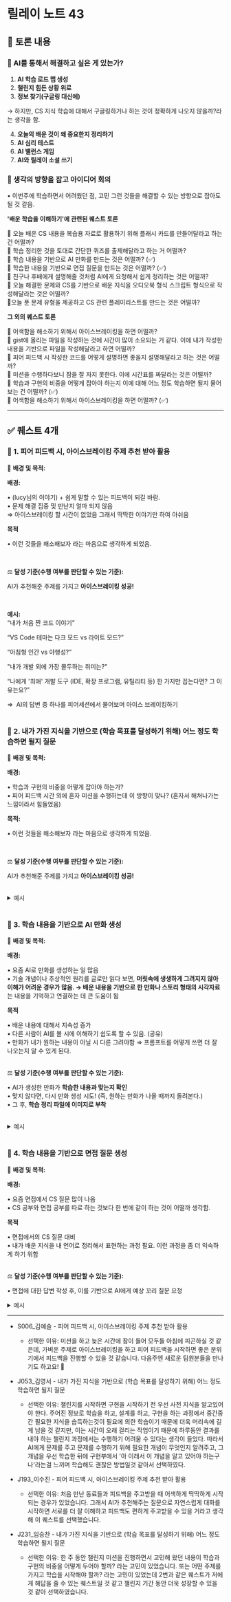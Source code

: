 # 릴레이 노트 43

## 👥 토론 내용

### 🔻 AI를 통해서 해결하고 싶은 게 있는가?

1. **AI 학습 로드 맵 생성**
2. **챌린지 힘든 상황 위로**
3. **정보 찾기(구글링 대신에)**

→ 하지만, CS 지식 학습에 대해서 구글링하거나 하는 것이 정확하게 나오지 않을까?라는 생각을 함.

4. **오늘의 배운 것이 왜 중요한지 정리하기**
5. **AI 심리 테스트**
6. **AI 밸런스 게임**
7. **AI와 릴레이 소설 쓰기**

### 💭 생각의 방향을 잡고 아이디어 회의

• 이번주에 학습하면서 어려웠던 점, 고민 그런 것들을 해결할 수 있는 방향으로 잡아도 될 것 같음.

**'배운 학습을 이해하기'에 관련된 퀘스트 토론**

🔹 오늘 배운 CS 내용을 복습용 자료로 활용하기 위해 플래시 카드를 만들어달라고 하는 건 어떨까?  
🔹 학습 정리한 것을 토대로 간단한 퀴즈를 출제해달라고 하는 거 어떨까?  
🔹 학습 내용을 기반으로 AI 만화를 만드는 것은 어떨까? (✅)  
🔹 학습한 내용을 기반으로 면접 질문을 만드는 것은 어떨까? (✅)  
🔹 친구나 후배에게 설명해줄 것처럼 AI에게 요청해서 쉽게 정리하는 것은 어떨까?  
🔹 오늘 해결한 문제와 CS를 기반으로 배운 지식을 오디오북 형식 스크립트 형식으로 작성해달라는 것은 어떨까?  
🔹오늘 푼 문제 유형을 제공하고 CS 관련 플레이리스트를 만드는 것은 어떨까?

**그 외의 퀘스트 토론**

🔹 어색함을 해소하기 위해서 아이스브레이킹을 하면 어떨까?  
🔹 gist에 올리는 파일을 작성하는 것에 시간이 많이 소요되는 거 같다. 이에 내가 작성한 내용을 기반으로 파일을 작성해달라고 하면 어떨까?  
🔹 피어 피드백 시 작성한 코드를 어떻게 설명하면 좋을지 설명해달라고 하는 것은 어떨까?  
🔹 미션을 수행하다보니 잠을 잘 자지 못한다. 이에 시간표를 짜달라는 것은 어떨까?  
🔹 학습과 구현의 비중을 어떻게 잡아야 하는지 이에 대해 어느 정도 학습하면 될지 물어보는 건 어떨까? (✅)  
🔹 어색함을 해소하기 위해서 아이스브레이킹을 하면 어떨까? (✅)

---

## ✅ 퀘스트 4개

### 🎯 1. 피어 피드백 시, 아이스브레이킹 주제 추천 받아 활용

🧠 **배경 및 목적:**

**배경:**

• (lucy님의 이야기) + 쉽게 말할 수 있는 피드백이 되길 바람.<br>
• 문제 해결 집중 및 만난지 얼마 되지 않음 <br>
⇒ 아이스브레이킹 할 시간이 없었음 그래서 딱딱한 이야기만 하여 아쉬움

**목적**

• 이런 것들을 해소해보자 라는 마음으로 생각하게 되었음.

<br>

⚖️ **달성 기준(수행 여부를 판단할 수 있는 기준):**

AI가 추천해준 주제를 가지고 **아이스브레이킹 성공!**

<br>

**예시:** <br>
“내가 처음 짠 코드 이야기”

“VS Code 테마는 다크 모드 vs 라이트 모드?”

“아침형 인간 vs 야행성?”

"내가 개발 외에 가장 몰두하는 취미는?"

“나에게 '최애' 개발 도구 (IDE, 확장 프로그램, 유틸리티 등) 한 가지만 꼽는다면? 그 이유는요?”

⇒  AI의 답변 중 하나를 피어세션에서 물어보며 아이스 브레이킹하기
<br>
<br>

### 🎯 2. 내가 가진 지식을 기반으로 (학습 목표를 달성하기 위해) 어느 정도 학습하면 될지 질문

🧠 **배경 및 목적:**

**배경:**

• 학습과 구현의 비중을 어떻게 잡아야 하는가? <br>
• 피어 피드백 시간 외에 혼자 미션을 수행하는데 이 방향이 맞나? (혼자서 해쳐나가는 느낌이라서 힘들었음) <br>

**목적:**

• 이런 것들을 해소해보자 라는 마음으로 생각하게 되었음.

<br>

⚖️ **달성 기준(수행 여부를 판단할 수 있는 기준):**

AI가 추천해준 주제를 가지고 **아이스브레이킹 성공!**

<br>

<details>
<summary>예시</summary>

**1. 반드시 익혀야 할 CS 지식 & 학습 깊이**

**가상 메모리 & 프로세스 레이아웃**

- 페이징 vs 세그멘테이션: 가상→물리 주소 변환- Text/Data(GVAR)/Heap/Stack 배치·성장 방향
- 주소 변환 과정을 다이어그램으로 그려 설명할 수 있을 것- 각 영역이 언제·어떻게 커지는지 예시로 말할 수 있을 것

**어셈블리 호출·스택 컨벤션**

- CALL/RET 시 PC·SP 조작- PUSH/POP, LOAD/STORE 명령으로 스택에 값 쌓고 빼기
- 간단한 ASM 예제(5줄) 보고 스택 변화를 손으로 추적해 볼 것- 함수 호출 시 스택 프레임 생성·소멸 과정을 설명할 수 있을 것

**포인터 연산 & 메모리 할당**

- 포인터 산술(증가·감소 → 바이트 이동)- First-fit 동적할당 알고리즘 기초
- p+1이 바이트로 얼마만큼 이동하는지 계산해 볼 것- free list 기반 first-fit 의사코드를 5줄 이내로 작성해 볼 것

**가비지 컬렉션 기초**

- 참조 카운팅 vs 마크-앤-스윕 원리 및 흐름
- 두 방식의 장단점을 표로 요약해 보고- 마크-앤-스윕 의사코드를 10~15줄 수준으로 스케치해 볼 것

**시스템 모니터링 도구 활용**

- ps, pmap, vmstat, free, Node.js process.memoryUsage() 등 실행 중 프로세스 메모리 정보 확인 방법
- 각 명령어가 보여 주는 RSS·VSZ·Swap·cache 등을 해석할 수 있을 것- Node.js API 결과를 직접 출력해 읽어볼 것

- 0–75분: 예시 시나리오 통합 실행 + 로그 캡처- 75–150분: README.md에 실행 예시 코드 블록·출력 결과·흐름 차트 추가

**설계 문서화 & 다이어그램**

- README.md 작성: 클래스·메서드 사양 정리- 손 그림 수준의 데이터 흐름·호출 흐름도
- 주요 API 목록과 파라미터·리턴을 표로 정리할 것- 플로우 차트를 간단히 그려 “CALL → 스택 푸시 → PC 이동” 등을 설명할 것

<br>

**2. 16시간 완성 플랜**

**1.0h**

가상 메모리 & 레이아웃 스캔

- 0–10분: 페이징 vs 세그멘테이션 3문장 요약- 10–25분: Text/Data/Heap/Stack 다이어그램 작성- 25–45분: 페이지 테이블 구조 손그림- 45–60분: 페이지 폴트·교체 알고리즘 개념 스캔

**1.5h**

어셈블리 호출·스택 실습

- 0–15분: CALL/RET 동작 1줄 요약- 15–35분: push ebp/mov ebp,esp 패턴 해석- 35–65분: [ebp-4] 주소 계산 연습- 65–90분: 함수 호출 시 SP·PC 변화 그림

**1.5h**

포인터 연산 & 동적 할당 원리

- 0–20분: p+1 바이트 계산 연습- 20–40분: first-fit 의사코드 5줄 스케치- 40–75분: 조각화 예시 그림 정리- 75–90분: uint8_t heap[256] 간단 할당기 구현

**0.75h**

가비지 컬렉션 기초

- 0–15분: 참조 카운팅 vs 마크-앤-스윕 비교 표 작성- 15–35분: 마크-앤-스윕 의사코드 10~15줄 스케치- 35–45분: 가상 포인터 그래프 예제 마크/스윕 시뮬레이션

**0.75h**

시스템 모니터링 도구 활용

- 0–15분: ps aux → RSS·VSZ 해석- 15–30분: vmstat·free → Swap·cache 용어 정리- 30–45분: Node.js process.memoryUsage() 출력 실습

**1.5h**

설계 문서화 & AI 템플릿 생성

- 0–30분: README.md 틀 작성(목적·목표·API 목록)- 30–60분: 메서드 시그니처 표 정리- 60–90분: AI에 클래스 스켈레톤 요청 후 초기 파일 생성

**2.5h**

핵심 기능 구현 I

- 0–30분: setSize 구현 (유효값 체크·맵 저장)- 30–120분: locate + usage + reset 구현 및 즉시 검증- 120–150분: 로그로 결과 확인

**2.5h**

핵심 기능 구현 II

- 0–60분: alloc 구현 (크기 계산·8바이트 패딩·스택 푸시)- 60–150분: free + next(CALL/RETURN) 구현 및 검증- 150–180분: callstack 구현

**1.5h**

부가기능 & 안정화

- 0–40분: heapdump 구현 (타입·주소·길이·참조 정보 문자열화)- 40–80분: garbageCollect 구현 (미참조 블록 해제)- 80–90분: reset 예외 보강 및 초기화

**2.5h**

종합 테스트 & 문서 보강

- 0–75분: 예시 시나리오 통합 실행 + 로그 캡처- 75–150분: README.md에 실행 예시 코드 블록·출력 결과·흐름 차트 추가
</details>

<br>

### 🎯 3. 학습 내용을 기반으로 AI 만화 생성

🧠 **배경 및 목적:**

**배경:**

• 요즘 AI로 만화를 생성하는 일 많음 <br>
• 기술 개념이나 추상적인 원리를 글로만 읽다 보면,
**머릿속에 생생하게 그려지지 않아 이해가 어려운 경우가 많음. → 배운 내용을 기반으로 한 만화나 스토리 형태의 시각자료**는 내용을 기억하고 연결하는 데 큰 도움이 됨
<br>

**목적**

• 배운 내용에 대해서 지속성 증가 <br>
• 다른 사람이 AI를 볼 시에 이해하기 쉽도록 할 수 있음. (공유) <br>
• 만화가 내가 원하는 내용이 아닐 시 다른 그려야함 ⇒ 프롬프트를 어떻게 쓰면 더 잘 나오는지 알 수 있게 된다. <br>
<br>

⚖️ **달성 기준(수행 여부를 판단할 수 있는 기준):**

• AI가 생성한 만화가 **학습한 내용과 맞는지 확인** <br>
• 맞지 않다면, 다시 만화 생성 시도! (즉, 원하는 만화가 나올 때까지 돌려본다.) <br>
• 그 후, **학습 정리 파일에 이미지로 부착** <br>
<br>

<details>
<summary>예시</summary>

<img src="https://github.com/boostcampwm2025/relay-note43/blob/main/image.png?raw=true" width="500">

<img src="https://github.com/boostcampwm2025/relay-note43/blob/main/page.png?raw=true" width="500">

• 가상 메모리의 페이징 기법에 관해서 만든 만화들 이다.

</details>

<br>

### 🎯 4. 학습 내용을 기반으로 면접 질문 생성

🧠 **배경 및 목적:**

**배경:**

• 요즘 면접에서 CS 질문 많이 나옴 <br>
• CS 공부와 면접 공부를 따로 하는 것보다 한 번에 같이 하는 것이 어떨까 생각함.
<br>

**목적**

• 면접에서의 CS 질문 대비 <br>
• 내가 배운 지식을 내 언어로 정리해서 표현하는 과정 필요. 이런 과정을 좀 더 익숙하게 하기 위함 <br>
<br>

⚖️ **달성 기준(수행 여부를 판단할 수 있는 기준):**

• 면접에 대한 답변 작성 후, 이를 기반으로 AI에게 예상 꼬리 질문 요청 <br>

<details>
<summary>예시</summary>

✅ **1. 질문**

**iOS에서 메모리 사용 현황을 분석하고 누수를 확인하기 위한 주요 도구는 무엇인가요?**

**답변**: iOS에서는 메모리 분석을 위해 Instruments의 다양한 도구를 사용합니다.

- **Allocations**는 힙에 할당된 객체의 크기, 생명주기, 타입 등을 추적할 수 있고,
- **Leaks**는 자동으로 누수된 객체를 탐지합니다.
- **Memory Graph Debugger**는 객체 간 참조 관계를 시각적으로 분석할 수 있습니다.또한, **Malloc Stack Logging**을 활성화하면 객체가 할당된 호출 스택까지 추적할 수 있어 누수 분석에 유리합니다.

**예상 꼬리질문**

- Instruments에서 'Zombie Object'는 어떤 의미인가요?
- Malloc Stack Logging은 어떻게 활성화하나요? 실전에서 사용 시 주의점은?

✅ **2. 질문**

**가상 메모리 분석에서 Stack, Heap, Text 영역은 어떻게 구분되고 각각 어떻게 분석하나요?**

**답변:**

- **Stack 영역**은 함수 호출 시 지역 변수나 리턴 주소 등을 저장하는 곳으로, pmap, vmmap, /proc/[PID]/maps 등의 명령어를 통해 분석할 수 있습니다.
- **Heap 영역**은 런타임 시 동적으로 할당되는 메모리로, iOS에서는 Instruments의 Allocations, Leaks 도구로 분석하며, heaptrack이나 valgrind 등도 활용됩니다.
- **Text 영역**은 코드 실행 부분으로, nm, objdump, vmmap 등을 통해 확인할 수 있습니다.이 외에도 공유 메모리나 스왑 영역, Dirty/Clean 페이지 등은 smem, vm_stat 등의 도구로 구체적인 분석이 가능합니다.

**예상 꼬리질문**

- Stack Overflow와 Heap Overflow의 차이는 무엇인가요?
- 왜 Heap은 Fragmentation 문제가 발생하고 Stack은 그렇지 않은가요?

✅ **3. 질문**

**iOS에서 ARC 환경에서도 메모리 누수가 발생할 수 있다면, 그 예와 원인은 무엇인가요?**

**답변**: ARC는 객체의 참조 횟수를 자동으로 관리하지만, “순환 참조(retain cycle)”가 발생하면 메모리 누수가 발생할 수 있습니다. 예를 들어, ViewController가 closure를 캡처하고 그 closure가 다시 ViewController를 참조할 때

서로의 참조가 끊기지 않아 메모리에서 해제되지 않는 문제가 생깁니다. 이를 해결하기 위해 [weak self]나 [unowned self]를 사용해 순환 참조를 방지해야 합니다.

**예상 꼬리질문**

- weak와 unowned의 차이는 무엇인가요?
- ARC 기반 메모리 관리는 GC(Garbage Collection)과 어떤 차이가 있나요?
</details>

---

- S006\_김예슬 - 피어 피드백 시, 아이스브레이킹 주제 추천 받아 활용

  - 선택한 이유: 미션을 하고 늦은 시간에 잠이 들어 모두들 아침에 피곤하실 것 같은데, 가벼운 주제로 아이스브레이킹을 하고 피어 피드백을 시작하면 좋은 분위기에서 피드백을 진행할 수 있을 것 같습니다. 다음주엔 새로운 팀원분들을 만나기도 하고요! 🤗

- J053\_김영서 - 내가 가진 지식을 기반으로 (학습 목표를 달성하기 위해) 어느 정도 학습하면 될지 질문

  - 선택한 이유: 챌린지를 시작하면 구현을 시작하기 전 우선 사전 지식을 알고있어야 한다. 주어진 정보로 학습을 하고, 설계를 하고, 구현을 하는 과정에서 중간중간 필요한 지식을 습득하는것이 필요에 의한 학습이기 때문에 더욱 머리속에 길게 남을 것 같지만, 이는 시간이 오래 걸리는 작업이기 때문에 하루동안 결과를 내야 하는 챌린지 과정에서는 수행하기 어려울 수 있다는 생각이 들었다. 따라서 AI에게 문제를 주고 문제를 수행하기 위해 필요한 개념이 무엇인지 알려주고, 그 개념을 우선 학습한 뒤에 구현부에서 '아 이래서 이 개념을 알고 있어야 하는구나'라는걸 느끼며 학습해도 괜찮은 방법일것 같아서 선택하였다.

- J193\_이수진 - 피어 피드백 시, 아이스브레이킹 주제 추천 받아 활용

  - 선택한 이유: 처음 만난 동료들과 피드백을 주고받을 때 어색하게 딱딱하게 시작되는 경우가 있었습니다. 그래서 AI가 추천해주는 질문으로 자연스럽게 대화를 시작하면 서로를 더 잘 이해하고 피드백도 편하게 주고받을 수 있을 거라고 생각해 이 퀘스트를 선택했습니다.

- J231\_임승찬 - 내가 가진 지식을 기반으로 (학습 목표를 달성하기 위해) 어느 정도 학습하면 될지 질문
  - 선택한 이유: 한 주 동안 챌린지 미션을 진행하면서 고민해 왔던 내용이 학습과 구현의 비중을 어떻게 두어야 할까? 라는 고민이 있었습니다. 또는 어떤 주제를 가지고 학습을 시작해야 할까? 라는 고민이 있었는데 2번과 같은 퀘스트가 저에게 해답을 줄 수 있는 퀘스트일 것 같고 챌린지 기간 동안 더욱 성장할 수 있을 것 같아 선택하였습니다.
